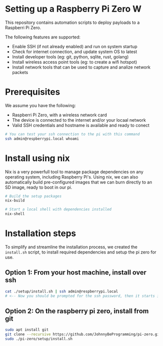 # Setting up a Raspberry Pi Zero W

This repository contains automation scripts to deploy payloads to a Raspberri Pi Zero.

The following features are supported:

 - Enable SSH (if not already enabled) and run on system startup
 - Check for internet connection, and update system OS to latest
 - Install developer tools (eg: git, python, sqlite, rust, golang)
 - Install wireless access point tools (eg: to create a wifi hotspot)
 - Install network tools that can be used to capture and analize network packets


# Prerequisites

We assume you have the following:

 - Raspberri Pi Zero, with a wireless network card
 - The device is connected to the internet and/or your locaal network
 - Valid SSH credentials and hostname is available and ready to conect

```bash
# You can test your ssh connection to the pi with this command
ssh admin@respberrypi.local whoami
```

# Install using nix

Nix is a very powerfull tool to manage package dependencies on any 
operating system, including Raspberry Pi's. Using nix, we can also 
automatically build pre-configured images that we can burn directly 
to an SD image, ready to boot in our pi.

```bash
# Build the setup packages
nix-build

# Start a local shell with dependencies installed
nix-shell
```


# Installation steps

To simplify and streamline the installation process, we created the `install.sh` 
script, to install required dependencies and setup the pi zero for use.

## Option 1: From your host machine, install over ssh
```bash
cat ./setup/install.sh | ssh admin@respberrypi.local
# <-- Now you should be prompted for the ssh password, then it starts installing
```

## Option 2: On the raspberry pi zero, install from git
```bash
sudo apt install git
git clone --recursive https://github.com/JohnnyBeProgramming/pi-zero.git
sudo ./pi-zero/setup/install.sh
```

